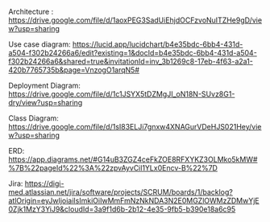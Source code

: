 Architecture : https://drive.google.com/file/d/1aoxPEG3SadUiEhjdOCFzvoNuITZHe9gD/view?usp=sharing

Use case diagram: https://lucid.app/lucidchart/b4e35bdc-6bb4-431d-a504-f302b24266a6/edit?existing=1&docId=b4e35bdc-6bb4-431d-a504-f302b24266a6&shared=true&invitationId=inv_3b1269c8-17eb-4f63-a2a1-420b7765735b&page=VnzogO1arqN5#

Deployment Diagram: https://drive.google.com/file/d/1c1JSYX5tDZMgJI_oN18N-SUvz8G1-dry/view?usp=sharing

Class Diagram: https://drive.google.com/file/d/1sI83ELJi7gnxw4XNAGurVDeHJS021Hey/view?usp=sharing

ERD: https://app.diagrams.net/#G14uB3ZGZ4ceFkZOE8RFXYKZ3OLMko5kMW#%7B%22pageId%22%3A%22zpvAyvCil1YLx0Encv-B%22%7D  

Jira: https://digi-med.atlassian.net/jira/software/projects/SCRUM/boards/1/backlog?atlOrigin=eyJwIjoiaiIsImkiOiIwMmFmNzNkNDA3N2E0MGZlOWMzZDMwYjE0Zjk1MzY3YiJ9&cloudId=3a9f1d6b-2b12-4e35-9fb5-b390e18a6c95
